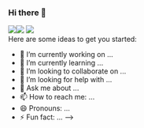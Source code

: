 ### Hi there 👋

<div id="badges">
  <img src="https://gifyu.com/image/SckGo"><img src="https://s12.gifyu.com/images/SckGo.gif"/>
  <a href="your-twitter-URL">
    <img src="https://img.shields.io/badge/my telegram-blue?logo=telegram&logoColor=white&style=for-the-badge"/>
  </a>
</div>
Here are some ideas to get you started:

- 🔭 I’m currently working on ...
- 🌱 I’m currently learning ...
- 👯 I’m looking to collaborate on ...
- 🤔 I’m looking for help with ...
- 💬 Ask me about ...
- 📫 How to reach me: ...
- 😄 Pronouns: ...
- ⚡ Fun fact: ...
-->

